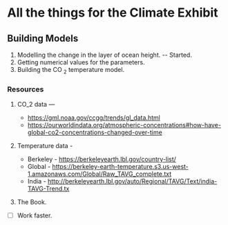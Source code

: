 # All the things for the Climate Exhibit

## Building Models

1. Modelling the change in the layer of ocean height. -- Started.
2. Getting numerical values for the parameters.
3. Building the CO $_2$ temperature model.

### Resources

1. CO_2 data —
    * https://gml.noaa.gov/ccgg/trends/gl_data.html
    * https://ourworldindata.org/atmospheric-concentrations#how-have-global-co2-concentrations-changed-over-time
2. Temperature data - 
    * Berkeley - https://berkeleyearth.lbl.gov/country-list/
    * Global - https://berkeley-earth-temperature.s3.us-west-1.amazonaws.com/Global/Raw_TAVG_complete.txt
    * India - http://berkeleyearth.lbl.gov/auto/Regional/TAVG/Text/india-TAVG-Trend.tx
    
3. The Book.
 - [ ] Work faster. 
